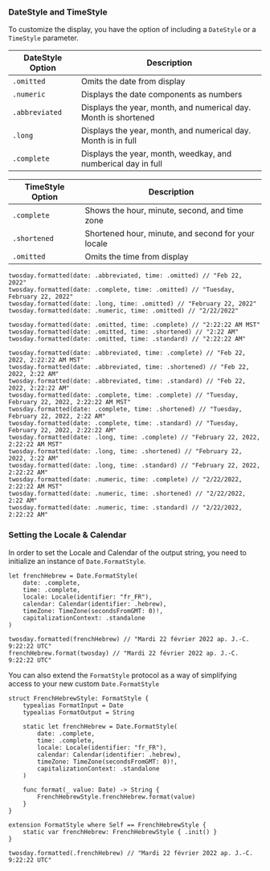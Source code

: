 ---
---
### DateStyle and TimeStyle

To customize the display, you have the option of including a `DateStyle` or a `TimeStyle` parameter.

| DateStyle Option | Description                                                     |
| ---------------- | --------------------------------------------------------------- |
| `.omitted`       | Omits the date from display                                     |
| `.numeric`       | Displays the date components as numbers                         |
| `.abbreviated`   | Displays the year, month, and numerical day. Month is shortened |
| `.long`          | Displays the year, month, and numerical day. Month is in full   | 
| `.complete`      | Displays the year, month, weedkay, and numberical day in full   |

| TimeStyle Option | Description                                        |
| ---------------- | -------------------------------------------------- |
| `.complete`      | Shows the hour, minute, second, and time zone      |
| `.shortened`     | Shortened hour, minute, and second for your locale |
| `.omitted`       | Omits the time from display                        | 

```
twosday.formatted(date: .abbreviated, time: .omitted) // "Feb 22, 2022"
twosday.formatted(date: .complete, time: .omitted) // "Tuesday, February 22, 2022"
twosday.formatted(date: .long, time: .omitted) // "February 22, 2022"
twosday.formatted(date: .numeric, time: .omitted) // "2/22/2022"

twosday.formatted(date: .omitted, time: .complete) // "2:22:22 AM MST"
twosday.formatted(date: .omitted, time: .shortened) // "2:22 AM"
twosday.formatted(date: .omitted, time: .standard) // "2:22:22 AM"

twosday.formatted(date: .abbreviated, time: .complete) // "Feb 22, 2022, 2:22:22 AM MST"
twosday.formatted(date: .abbreviated, time: .shortened) // "Feb 22, 2022, 2:22 AM"
twosday.formatted(date: .abbreviated, time: .standard) // "Feb 22, 2022, 2:22:22 AM"
twosday.formatted(date: .complete, time: .complete) // "Tuesday, February 22, 2022, 2:22:22 AM MST"
twosday.formatted(date: .complete, time: .shortened) // "Tuesday, February 22, 2022, 2:22 AM"
twosday.formatted(date: .complete, time: .standard) // "Tuesday, February 22, 2022, 2:22:22 AM"
twosday.formatted(date: .long, time: .complete) // "February 22, 2022, 2:22:22 AM MST"
twosday.formatted(date: .long, time: .shortened) // "February 22, 2022, 2:22 AM"
twosday.formatted(date: .long, time: .standard) // "February 22, 2022, 2:22:22 AM"
twosday.formatted(date: .numeric, time: .complete) // "2/22/2022, 2:22:22 AM MST"
twosday.formatted(date: .numeric, time: .shortened) // "2/22/2022, 2:22 AM"
twosday.formatted(date: .numeric, time: .standard) // "2/22/2022, 2:22:22 AM"
````

### Setting the Locale & Calendar

In order to set the Locale and Calendar of the output string, you need to initialize an instance of `Date.FormatStyle`.

```
let frenchHebrew = Date.FormatStyle(
    date: .complete,
    time: .complete,
    locale: Locale(identifier: "fr_FR"),
    calendar: Calendar(identifier: .hebrew),
    timeZone: TimeZone(secondsFromGMT: 0)!,
    capitalizationContext: .standalone
)

twosday.formatted(frenchHebrew) // "Mardi 22 février 2022 ap. J.-C. 9:22:22 UTC"
frenchHebrew.format(twosday) // "Mardi 22 février 2022 ap. J.-C. 9:22:22 UTC"
```

You can also extend the `FormatStyle` protocol as a way of simplifying access to your new custom `Date.FormatStyle`

```
struct FrenchHebrewStyle: FormatStyle {
    typealias FormatInput = Date
    typealias FormatOutput = String

    static let frenchHebrew = Date.FormatStyle(
        date: .complete,
        time: .complete,
        locale: Locale(identifier: "fr_FR"),
        calendar: Calendar(identifier: .hebrew),
        timeZone: TimeZone(secondsFromGMT: 0)!,
        capitalizationContext: .standalone
    )

    func format(_ value: Date) -> String {
        FrenchHebrewStyle.frenchHebrew.format(value)
    }
}

extension FormatStyle where Self == FrenchHebrewStyle {
    static var frenchHebrew: FrenchHebrewStyle { .init() }
}

twosday.formatted(.frenchHebrew) // "Mardi 22 février 2022 ap. J.-C. 9:22:22 UTC"
````